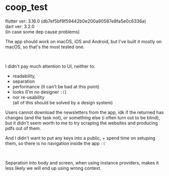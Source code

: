 # coop_test

flutter ver: 3.16.0 (db7ef5bf9f59442b0e200a90587e8fa5e0c6336a) \
dart ver: 3.2.0 \
(in case some dep cause problems)

The app should work on macOS, iOS and Android, but I've built it mostly on macOS, so that's the most tested one.

<br>

I didn't pay much attention to UI, neither to:
- readability,
- separation
- performance (it can't be bad at this point)
- looks (I'm no designer `:(`)
- nor re-usability\
(all of this should be solved by a design system) 

Users cannot download the newsletters from the app, idk if the returned has changes (and the task not), or something else (i often turn out to be blind), but it didn't seem worth to me to try scraping the websites and producing pdfs out of them.   

And I didn't want to put any keys into a public, + spend time on setuping them, so there is no navigation inside the app `:(` 


<br>

Separation into body and screen, when using instance providers, makes it less likely we will end up using wrong context. 
